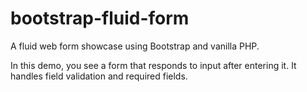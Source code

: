 # bootstrap-fluid-form

A fluid web form showcase using Bootstrap and vanilla PHP.

In this demo, you see a form that responds to input after entering it. It handles field validation and required fields.

